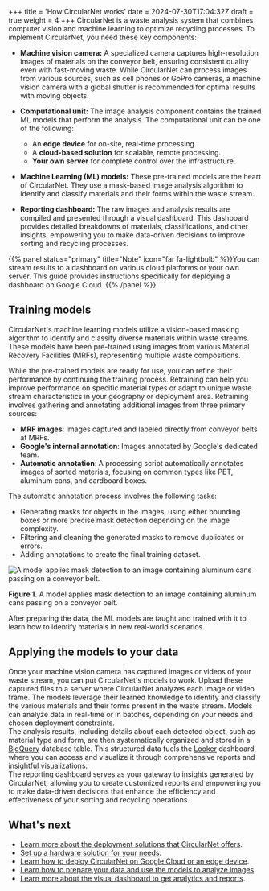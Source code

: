 +++
title = 'How CircularNet works'
date = 2024-07-30T17:04:32Z
draft = true
weight = 4
+++
CircularNet is a waste analysis system that combines computer vision and machine learning to optimize recycling processes. To implement CircularNet, you need these key components:

-  **Machine vision camera:** A specialized camera captures high-resolution images of materials on the conveyor belt, ensuring consistent quality even with fast-moving waste. While CircularNet can process images from various sources, such as cell phones or GoPro cameras, a machine vision camera with a global shutter is recommended for optimal results with moving objects.
-  **Computational unit:** The image analysis component contains the trained ML models that perform the analysis. The computational unit can be one of the following:

    -  An **edge device** for on-site, real-time processing.
    -  A **cloud-based solution** for scalable, remote processing.
    -  **Your own server** for complete control over the infrastructure.

-  **Machine Learning (ML) models:** These pre-trained models are the heart of CircularNet. They use a mask-based image analysis algorithm to identify and classify materials and their forms within the waste stream.
-  **Reporting dashboard:** The raw images and analysis results are compiled and presented through a visual dashboard. This dashboard provides detailed breakdowns of materials, classifications, and other insights, empowering you to make data-driven decisions to improve sorting and recycling processes.

{{% panel status="primary" title="Note" icon="far fa-lightbulb" %}}You can stream results to a dashboard on various cloud platforms or your own server. This guide provides instructions specifically for deploying a dashboard on Google Cloud.
{{% /panel %}}

## Training models

CircularNet's machine learning models utilize a vision-based masking algorithm to identify and classify diverse materials within waste streams. These models have been pre-trained using images from various Material Recovery Facilities (MRFs), representing multiple waste compositions.

While the pre-trained models are ready for use, you can refine their performance by continuing the training process. Retraining can help you improve performance on specific material types or adapt to unique waste stream characteristics in your geography or deployment area. Retraining involves gathering and annotating additional images from three primary sources:

-  **MRF images**: Images captured and labeled directly from conveyor belts at MRFs.
-  **Google's internal annotation**: Images annotated by Google's dedicated team.
-  **Automatic annotation**: A processing script automatically annotates images of sorted materials, focusing on common types like PET, aluminum cans, and cardboard boxes.

The automatic annotation process involves the following tasks:

-  Generating masks for objects in the images, using either bounding boxes or more precise mask detection depending on the image complexity.
-  Filtering and cleaning the generated masks to remove duplicates or errors.
-  Adding annotations to create the final training dataset.

![A model applies mask detection to an image containing aluminum cans passing on a conveyor belt.](/images/mask-detection.png)

**Figure 1.** A model applies mask detection to an image containing aluminum cans passing on a conveyor belt.

After preparing the data, the ML models are taught and trained with it to learn how to identify materials in new real-world scenarios.

## Applying the models to your data

Once your machine vision camera has captured images or videos of your waste stream, you can put CircularNet's models to work. Upload these captured files to a server where CircularNet analyzes each image or video frame. The models leverage their learned knowledge to identify and classify the various materials and their forms present in the waste stream. Models can analyze data in real-time or in batches, depending on your needs and chosen deployment constraints.  
The analysis results, including details about each detected object, such as material type and form, are then systematically organized and stored in a [BigQuery](https://cloud.google.com/bigquery) database table. This structured data fuels the [Looker](https://cloud.google.com/looker) dashboard, where you can access and visualize it through comprehensive reports and insightful visualizations.  
The reporting dashboard serves as your gateway to insights generated by CircularNet, allowing you to create customized reports and empowering you to make data-driven decisions that enhance the efficiency and effectiveness of your sorting and recycling operations.

## What's next

-  [Learn more about the deployment solutions that CircularNet offers](../solutions/).
-  [Set up a hardware solution for your needs](../system-req/).
-  [Learn how to deploy CircularNet on Google Cloud or an edge device](../deploy-cn/).
-  [Learn how to prepare your data and use the models to analyze images](../analyze-data/).
-  [Learn more about the visual dashboard to get analytics and reports](../view-data/).